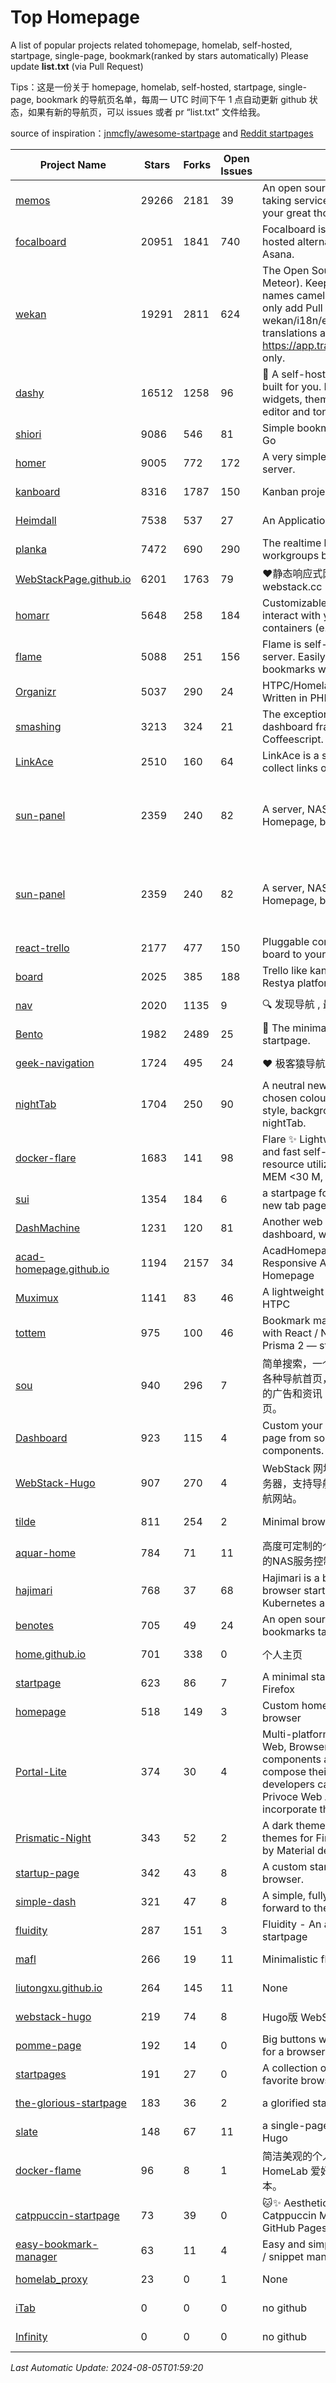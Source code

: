 # Top Homepage
A list of popular projects related tohomepage, homelab, self-hosted, startpage, single-page, bookmark(ranked by stars automatically)
Please update **list.txt** (via Pull Request)

Tips：这是一份关于 homepage, homelab, self-hosted, startpage, single-page, bookmark 的导航页名单，每周一 UTC 时间下午 1 点自动更新 github 状态，如果有新的导航页，可以 issues 或者 pr “list.txt” 文件给我。

source of inspiration：[jnmcfly/awesome-startpage](https://github.com/jnmcfly/awesome-startpage) and [Reddit startpages](https://www.reddit.com/r/startpages/)

| Project Name | Stars | Forks | Open Issues | Description | Last Commit |
| ------------ | ----- | ----- | ----------- | ----------- | ----------- |
| [memos](https://github.com/usememos/memos) | 29266 | 2181 | 39 | An open source, lightweight note-taking service. Easily capture and share your great thoughts. | 2024-08-02 17:22:40 |
| [focalboard](https://github.com/mattermost/focalboard) | 20951 | 1841 | 740 | Focalboard is an open source, self-hosted alternative to Trello, Notion, and Asana. | 2024-06-10 16:59:45 |
| [wekan](https://github.com/wekan/wekan) | 19291 | 2811 | 624 | The Open Source kanban (built with Meteor). Keep variable/table/field names camelCase. For translations, only add Pull Request changes to wekan/i18n/en.i18n.json , other translations are done at https://app.transifex.com/wekan/wekan only. | 2024-08-03 19:16:18 |
| [dashy](https://github.com/Lissy93/dashy) | 16512 | 1258 | 96 | 🚀 A self-hostable personal dashboard built for you. Includes status-checking, widgets, themes, icon packs, a UI editor and tons more! | 2024-08-04 01:28:11 |
| [shiori](https://github.com/go-shiori/shiori) | 9086 | 546 | 81 | Simple bookmark manager built with Go | 2024-07-12 17:23:03 |
| [homer](https://github.com/bastienwirtz/homer) | 9005 | 772 | 172 | A very simple static homepage for your server. | 2024-07-16 11:48:04 |
| [kanboard](https://github.com/kanboard/kanboard) | 8316 | 1787 | 150 | Kanban project management software | 2024-07-29 23:04:57 |
| [Heimdall](https://github.com/linuxserver/Heimdall) | 7538 | 537 | 27 | An Application dashboard and launcher | 2024-03-31 20:40:31 |
| [planka](https://github.com/plankanban/planka) | 7472 | 690 | 290 | The realtime kanban board for workgroups built with React and Redux. | 2024-07-26 18:51:59 |
| [WebStackPage.github.io](https://github.com/WebStackPage/WebStackPage.github.io) | 6201 | 1763 | 79 | ❤️静态响应式网址导航网站 - webstack.cc | 2023-11-30 15:41:09 |
| [homarr](https://github.com/ajnart/homarr) | 5648 | 258 | 184 | Customizable browser's home page to interact with your homeserver's Docker containers (e.g. Sonarr/Radarr) | 2024-08-04 15:47:31 |
| [flame](https://github.com/pawelmalak/flame) | 5088 | 251 | 156 | Flame is self-hosted startpage for your server. Easily manage your apps and bookmarks with built-in editors. | 2023-07-23 12:51:23 |
| [Organizr](https://github.com/causefx/Organizr) | 5037 | 290 | 24 | HTPC/Homelab Services Organizer - Written in PHP | 2024-04-16 13:55:35 |
| [smashing](https://github.com/Smashing/smashing) | 3213 | 324 | 21 | The exceptionally handsome dashboard framework in Ruby and Coffeescript. | 2023-03-10 21:09:18 |
| [LinkAce](https://github.com/Kovah/LinkAce) | 2510 | 160 | 64 | LinkAce is a self-hosted archive to collect links of your favorite websites. | 2024-07-17 13:40:43 |
| [sun-panel](https://github.com/hslr-s/sun-panel) | 2359 | 240 | 82 | A server, NAS navigation panel, Homepage, browser homepage. | 一个服务器、NAS导航面板、Homepage、浏览器首页。 | 2024-04-26 05:40:58 |
| [sun-panel](https://github.com/hslr-s/sun-panel) | 2359 | 240 | 82 | A server, NAS navigation panel, Homepage, browser homepage. | 一个服务器、NAS导航面板、Homepage、浏览器首页。 | 2024-04-26 05:40:58 |
| [react-trello](https://github.com/rcdexta/react-trello) | 2177 | 477 | 150 | Pluggable components to add a kanban board to your application | 2023-03-15 07:01:12 |
| [board](https://github.com/RestyaPlatform/board) | 2025 | 385 | 188 | Trello like kanban board. Based on Restya platform. | 2022-03-12 10:24:19 |
| [nav](https://github.com/xjh22222228/nav) | 2020 | 1135 | 9 | 🔍 发现导航 , 最强轻量级导航网站 | 2024-08-04 04:15:31 |
| [Bento](https://github.com/migueravila/Bento) | 1982 | 2489 | 25 | 🍱 The minimalist, elegant and hackable startpage. | 2022-12-22 14:42:28 |
| [geek-navigation](https://github.com/geekape/geek-navigation) | 1724 | 495 | 24 | ❤️ 极客猿导航－独立开发者的导航站！ | 2021-09-29 08:02:06 |
| [nightTab](https://github.com/zombieFox/nightTab) | 1704 | 250 | 90 | A neutral new tab page accented with a chosen colour. Customise the layout, style, background and bookmarks with nightTab. | 2024-08-04 15:02:13 |
| [docker-flare](https://github.com/soulteary/docker-flare) | 1683 | 141 | 98 | Flare ✨ Lightweight, high performance and fast self-hosted navigation pages, resource utilization rate is <1% CPU, MEM <30 M, Docker Image < 10M | 2024-01-06 03:31:22 |
| [sui](https://github.com/jeroenpardon/sui) | 1354 | 184 | 6 | a startpage for your server and / or new tab page | 2022-02-12 01:46:27 |
| [DashMachine](https://github.com/rmountjoy92/DashMachine) | 1231 | 120 | 81 | Another web application bookmark dashboard, with fun features. | 2020-09-22 11:42:23 |
| [acad-homepage.github.io](https://github.com/RayeRen/acad-homepage.github.io) | 1194 | 2157 | 34 | AcadHomepage: A Modern and Responsive Academic Personal Homepage | 2023-03-26 14:05:15 |
| [Muximux](https://github.com/mescon/Muximux) | 1141 | 83 | 46 | A lightweight way to manage your HTPC | 2022-05-03 14:12:45 |
| [tottem](https://github.com/poulainv/tottem) | 975 | 100 | 46 | Bookmark manager on steroid built with React / NextJs / Apollo Tools / Prisma 2 — styled with TailwindCSS 🌱🎺 | 2020-05-13 14:19:21 |
| [sou](https://github.com/5iux/sou) | 940 | 296 | 7 | 简单搜索，一个简单的前端界面。用惯了各种导航首页，满屏幕尽是各种不厌其烦的广告和资讯；尝试自己写个自己的主页。 | 2021-08-02 14:31:55 |
| [Dashboard](https://github.com/leon-kfd/Dashboard) | 923 | 115 | 4 | Custom your personal browser start page from some configurable components. | 2024-08-02 03:18:24 |
| [WebStack-Hugo](https://github.com/shenweiyan/WebStack-Hugo) | 907 | 270 | 4 | WebStack 网址导航 Hugo 主题，无需服务器，支持导航一键配置的纯静态网址导航网站。 | 2024-07-31 02:36:31 |
| [tilde](https://github.com/xvvvyz/tilde) | 811 | 254 | 2 | Minimal browser startpage. | 2024-07-23 21:42:37 |
| [aquar-home](https://github.com/firemakergk/aquar-home) | 784 | 71 | 11 | 高度可定制的个人Home页，同时是强大的NAS服务控制台。 | 2023-04-24 07:35:35 |
| [hajimari](https://github.com/toboshii/hajimari) | 768 | 37 | 68 | Hajimari is a beautiful & customizable browser startpage/dashboard with Kubernetes application discovery. | 2023-05-25 01:21:11 |
| [benotes](https://github.com/fr0tt/benotes) | 705 | 49 | 24 | An open source self hosted notes and bookmarks taking web app. | 2023-11-04 13:35:30 |
| [home.github.io](https://github.com/dmego/home.github.io) | 701 | 338 | 0 | 个人主页 | 2024-08-04 02:06:17 |
| [startpage](https://github.com/deepjyoti30/startpage) | 623 | 86 | 7 | A minimal starpage for Chrome and Firefox | 2023-02-01 08:41:08 |
| [homepage](https://github.com/Jaredk3nt/homepage) | 518 | 149 | 3 | Custom homepage for use locally in browser | 2022-09-02 00:34:55 |
| [Portal-Lite](https://github.com/Privoce/Portal-Lite) | 374 | 30 | 4 | Multi-platform Personalized Portal: Web, Browser Extension. All components are web apps--users can compose their own Portal freely, and developers can contribute to the Privoce Web App library to easily incorporate their web app to our Portal. | 2022-11-04 08:14:50 |
| [Prismatic-Night](https://github.com/3r3bu5x9/Prismatic-Night) | 343 | 52 | 2 | A dark themed startpage and dark themes for Firefox and Linux inspired by Material design and Adapta. | 2021-03-24 11:53:07 |
| [startup-page](https://github.com/timothypholmes/startup-page) | 342 | 43 | 8 | A custom startup page for your browser.  | 2024-02-14 21:14:22 |
| [simple-dash](https://github.com/kutyla-philipp/simple-dash) | 321 | 47 | 8 | A simple, fully responsive Dashboard to forward to the services of your choice! | 2019-10-10 13:02:37 |
| [fluidity](https://github.com/PrettyCoffee/fluidity) | 287 | 151 | 3 | Fluidity - An accordion based startpage | 2023-08-04 21:31:04 |
| [mafl](https://github.com/hywax/mafl) | 266 | 19 | 11 | Minimalistic flexible homepage | 2024-08-04 19:00:23 |
| [liutongxu.github.io](https://github.com/liutongxu/liutongxu.github.io) | 264 | 145 | 11 | None | 2023-09-15 14:11:29 |
| [webstack-hugo](https://github.com/iplaycode/webstack-hugo) | 219 | 74 | 8 | Hugo版 WebStack 主题 Demo | 2022-11-14 05:29:28 |
| [pomme-page](https://github.com/kikiklang/pomme-page) | 192 | 14 | 0 | Big buttons with easy click startpage for a browser.  | 2022-03-03 00:06:50 |
| [startpages](https://github.com/grtcdr/startpages) | 191 | 27 | 0 | A collection of startpages for your favorite browser. | 2022-01-02 11:41:04 |
| [the-glorious-startpage](https://github.com/eromatiya/the-glorious-startpage) | 183 | 36 | 2 | a glorified startpage | 2020-08-18 03:50:09 |
| [slate](https://github.com/gesquive/slate) | 148 | 67 | 11 | a single-page speed-dial theme for Hugo | 2021-07-02 03:24:02 |
| [docker-flame](https://github.com/soulteary/docker-flame) | 96 | 8 | 1 | 简洁美观的个人启动页，适用于 HomeLab 爱好者的中文化的自部署版本。 | 2022-01-30 12:31:25 |
| [catppuccin-startpage](https://github.com/pivoshenko/catppuccin-startpage) | 73 | 39 | 0 | 🐱✨ Aesthetic and clean startpage in Catppuccin Mocha style, hosted on GitHub Pages | 2024-07-06 11:34:30 |
| [easy-bookmark-manager](https://github.com/devimust/easy-bookmark-manager) | 63 | 11 | 4 | Easy and simple self-hosted bookmark / snippet management tool. | 2018-05-05 00:31:43 |
| [homelab_proxy](https://github.com/JmzTaylor/homelab_proxy) | 23 | 0 | 1 | None | 2021-06-07 15:25:56 |
| [iTab](https://www.itab.link/) | 0 | 0 | 0 | no github | 2006-01-02 03:04:05 |
| [Infinity](https://en.infinitynewtab.com/) | 0 | 0 | 0 | no github | 2006-01-02 03:04:05 |

*Last Automatic Update: 2024-08-05T01:59:20*